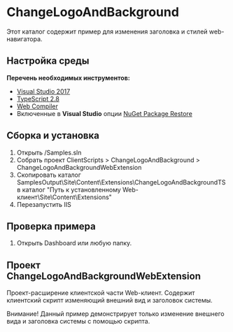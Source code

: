 # ChangeLogoAndBackground

Этот каталог содержит пример для изменения заголовка и стилей web-навигатора.

## Настройка среды

**Перечень необходимых инструментов:** 
* [Visual Studio 2017](https://www.visualstudio.com)
* [TypeScript 2.8](https://www.typescriptlang.org)
* [Web Compiler](https://marketplace.visualstudio.com/items?itemName=MadsKristensen.WebCompiler)
* Включенные в **Visual Studio** опции  [NuGet Package Restore](https://docs.microsoft.com/en-us/nuget/consume-packages/package-restore#enabling-and-disabling-package-restore)

## Сборка и установка

1. Открыть /Samples.sln
2. Собрать проект ClientScripts > ChangeLogoAndBackground > ChangeLogoAndBackgroundWebExtension
3. Скопировать каталог SamplesOutput\Site\Content\Extensions\ChangeLogoAndBackgroundTS в каталог "Путь к установленному Web-клиент\Site\Content\Extensions"
4. Перезапустить IIS

## Проверка примера

1. Открыть Dashboard или любую папку.

## Проект ChangeLogoAndBackgroundWebExtension

Проект-расширение клиентской части Web-клиент. Содержит клиентский скрипт изменяющий внешний вид и заголовок системы.

Внимание! Данный пример демонстрирует только изменение внешнего вида и заголовка системы с помощью скрипта.